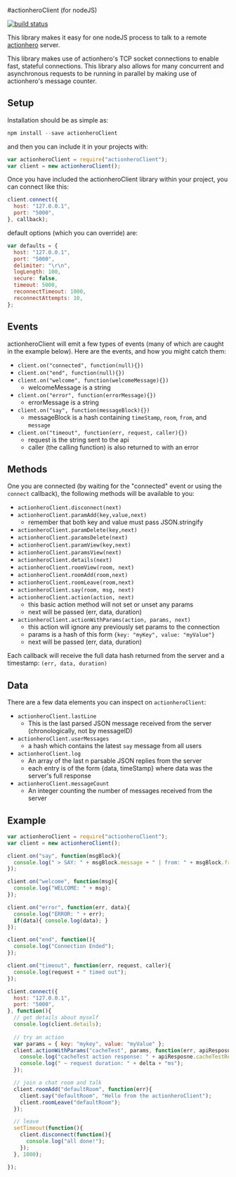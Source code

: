 #actionheroClient (for nodeJS)

[![build status](https://secure.travis-ci.org/evantahler/actionheroClient.png)](http://travis-ci.org/evantahler/actionheroClient) 

This library makes it easy for one nodeJS process to talk to a remote [actionhero](http://actionherojs.com/) server.

This library makes use of actionhero's TCP socket connections to enable fast, stateful connections.  This library also allows for many concurrent and asynchronous requests to be running in parallel by making use of actionhero's message counter.

## Setup

Installation should be as simple as:

```javascript
npm install --save actionheroClient
```

and then you can include it in your projects with:

```javascript
var actionheroClient = require("actionheroClient");
var client = new actionheroClient();
```

Once you have included the actionheroClient library within your project, you can connect like this:

```javascript
client.connect({
  host: "127.0.0.1",
  port: "5000",
}, callback);
```

default options (which you can override) are:

```javascript
var defaults = {
  host: "127.0.0.1",
  port: "5000",
  delimiter: "\r\n",
  logLength: 100,
  secure: false,
  timeout: 5000,
  reconnectTimeout: 1000,
  reconnectAttempts: 10,
};
```

## Events

actionheroClient will emit a few types of events (many of which are caught in the example below).  Here are the events, and how you might catch them:

* `client.on("connected", function(null){})`
* `client.on("end", function(null){})`
* `client.on("welcome", function(welcomeMessage){})`
  * welcomeMessage is a string
* `client.on("error", function(errorMessage){})`
  * errorMessage is a string
* `client.on("say", function(messageBlock){})`
  * messageBlock is a hash containing `timeStamp`, `room`, `from`, and `message`
* `client.on("timeout", function(err, request, caller){})`
  * request is the string sent to the api
  * caller (the calling function) is also returned to with an error
## Methods

One you are connected (by waiting for the "connected" event or using the `connect` callback), the following methods will be available to you:

* `actionheroClient.disconnect(next)`
* `actionheroClient.paramAdd(key,value,next)`
  * remember that both key and value must pass JSON.stringify
* `actionheroClient.paramDelete(key,next)`
* `actionheroClient.paramsDelete(next)`
* `actionheroClient.paramView(key,next)`
* `actionheroClient.paramsView(next)`
* `actionheroClient.details(next)`
* `actionheroClient.roomView(room, next)`
* `actionheroClient.roomAdd(room,next)`
* `actionheroClient.roomLeave(room,next)`
* `actionheroClient.say(room, msg, next)`
* `actionheroClient.action(action, next)`
  * this basic action method will not set or unset any params  
  * next will be passed (err, data, duration)
* `actionheroClient.actionWithParams(action, params, next)`
  * this action will ignore any previously set params to the connection
  * params is a hash of this form `{key: "myKey", value: "myValue"}` 
  * next will be passed (err, data, duration)

Each callback will receive the full data hash returned from the server and a timestamp: `(err, data, duration)` 

## Data 

There are a few data elements you can inspect on `actionheroClient`:

* `actionheroClient.lastLine`
  * This is the last parsed JSON message received from the server (chronologically, not by messageID)
* `actionheroClient.userMessages`
  * a hash which contains the latest `say` message from all users
* `actionheroClient.log`
  * An array of the last n parsable JSON replies from the server
  * each entry is of the form {data, timeStamp} where data was the server's full response
* `actionheroClient.messageCount`
  * An integer counting the number of messages received from the server

## Example

```javascript
var actionheroClient = require("actionheroClient");
var client = new actionheroClient();

client.on("say", function(msgBlock){
  console.log(" > SAY: " + msgBlock.message + " | from: " + msgBlock.from);
});

client.on("welcome", function(msg){
  console.log("WELCOME: " + msg);
});

client.on("error", function(err, data){
  console.log("ERROR: " + err);
  if(data){ console.log(data); }
});

client.on("end", function(){
  console.log("Connection Ended");
});

client.on("timeout", function(err, request, caller){
  console.log(request + " timed out");
});

client.connect({
  host: "127.0.0.1",
  port: "5000",
}, function(){
  // get details about myself
  console.log(client.details);
  
  // try an action
  var params = { key: "mykey", value: "myValue" };
  client.actionWithParams("cacheTest", params, function(err, apiResposne, delta){
    console.log("cacheTest action response: " + apiResposne.cacheTestResults.saveResp);
    console.log(" ~ request duration: " + delta + "ms");
  });

  // join a chat room and talk
  client.roomAdd("defaultRoom", function(err){
    client.say("defaultRoom", "Hello from the actionheroClient");
    client.roomLeave("defaultRoom");
  });

  // leave
  setTimeout(function(){
    client.disconnect(function(){
      console.log("all done!");
    });
  }, 1000);

});
```
